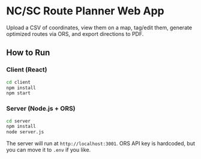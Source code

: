 # NC/SC Route Planner Web App

Upload a CSV of coordinates, view them on a map, tag/edit them, generate optimized routes via ORS, and export directions to PDF.

## How to Run

### Client (React)
```bash
cd client
npm install
npm start
```

### Server (Node.js + ORS)
```bash
cd server
npm install
node server.js
```

The server will run at `http://localhost:3001`.
ORS API key is hardcoded, but you can move it to `.env` if you like.
